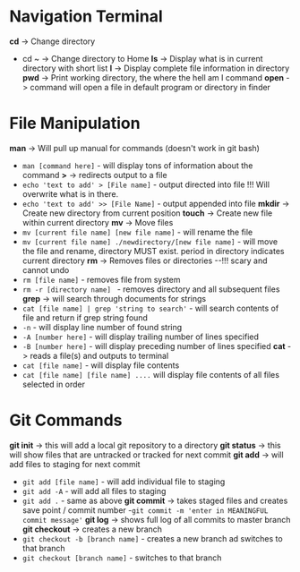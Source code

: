 # Navigation Terminal
**cd** -> Change directory
- cd ~ -> Change directory to Home
**ls** -> Display what is in current directory with short list
**l** -> Display complete file information in directory
**pwd** -> Print working directory, the where the hell am I command
**open** -> command will open a file in default program or directory in finder

# File Manipulation
**man** -> Will pull up manual for commands (doesn't work in git bash)
- `man [command here]` - will display tons of information about the command
**>** -> redirects output to a file
- `echo 'text to add' > [File name]` - output directed into file !!! Will overwrite what is in there.
- `echo 'text to add' >> [File Name]` - output appended into file
**mkdir** -> Create new directory from current position
**touch** -> Create new file within current directory
**mv** -> Move files
- `mv [current file name] [new file name]` - will rename the file
- `mv [current file name] ./newdirectory/[new file name]` - will move the file and rename, directory MUST exist. period in directory indicates current directory
**rm** -> Removes files or directories --!!! scary and cannot undo
- `rm [file name]` - removes file from system
- `rm -r [directory name] ` - removes directory and all subsequent files
**grep** -> will search through documents for strings 
- `cat [file name] | grep 'string to search'` - will search contents of file and return if grep string found
- `-n` - will display line number of found string
- `-A [number here]` - will display trailing number of lines specified
- `-B [number here]` - will display preceding number of lines specified 
**cat** -> reads a file(s) and outputs to terminal
- `cat [file name]` - will display file contents
- `cat [file name] [file name] ....` will display file contents of all files selected in order

# Git Commands
**git init** -> this will add a local git repository to a directory
**git status** -> this will show files that are untracked or tracked for next commit
**git add** -> will add files to staging for next commit
- `git add [file name]` - will add individual file to staging
- `git add -A` - will add all files to staging
- `git add .` - same as above
**git commit** -> takes staged files and creates save point / commit number
-`git commit -m 'enter in MEANINGFUL commit message'`
**git log** -> shows full log of all commits to master branch
**git checkout** -> creates a new branch 
- `git checkout -b [branch name]` - creates a new branch ad switches to that branch
- `git checkout [branch name]` - switches to that branch
